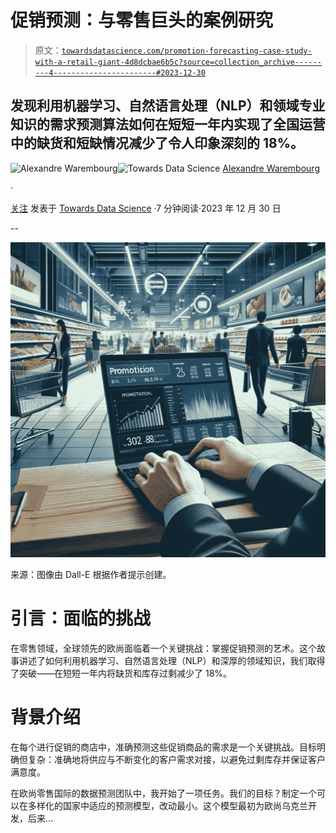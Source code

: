 # 促销预测：与零售巨头的案例研究

> 原文：[`towardsdatascience.com/promotion-forecasting-case-study-with-a-retail-giant-4d8dcbae6b5c?source=collection_archive---------4-----------------------#2023-12-30`](https://towardsdatascience.com/promotion-forecasting-case-study-with-a-retail-giant-4d8dcbae6b5c?source=collection_archive---------4-----------------------#2023-12-30)

## 发现利用机器学习、自然语言处理（NLP）和领域专业知识的需求预测算法如何在短短一年内实现了全国运营中的缺货和短缺情况减少了令人印象深刻的 18%。

[](https://medium.com/@AlexandreWarembourg?source=post_page-----4d8dcbae6b5c--------------------------------)![Alexandre Warembourg](https://medium.com/@AlexandreWarembourg?source=post_page-----4d8dcbae6b5c--------------------------------)[](https://towardsdatascience.com/?source=post_page-----4d8dcbae6b5c--------------------------------)![Towards Data Science](https://towardsdatascience.com/?source=post_page-----4d8dcbae6b5c--------------------------------) [Alexandre Warembourg](https://medium.com/@AlexandreWarembourg?source=post_page-----4d8dcbae6b5c--------------------------------)

·

[关注](https://medium.com/m/signin?actionUrl=https%3A%2F%2Fmedium.com%2F_%2Fsubscribe%2Fuser%2Fa5f80e627a47&operation=register&redirect=https%3A%2F%2Ftowardsdatascience.com%2Fpromotion-forecasting-case-study-with-a-retail-giant-4d8dcbae6b5c&user=Alexandre+Warembourg&userId=a5f80e627a47&source=post_page-a5f80e627a47----4d8dcbae6b5c---------------------post_header-----------) 发表于 [Towards Data Science](https://towardsdatascience.com/?source=post_page-----4d8dcbae6b5c--------------------------------) ·7 分钟阅读·2023 年 12 月 30 日[](https://medium.com/m/signin?actionUrl=https%3A%2F%2Fmedium.com%2F_%2Fvote%2Ftowards-data-science%2F4d8dcbae6b5c&operation=register&redirect=https%3A%2F%2Ftowardsdatascience.com%2Fpromotion-forecasting-case-study-with-a-retail-giant-4d8dcbae6b5c&user=Alexandre+Warembourg&userId=a5f80e627a47&source=-----4d8dcbae6b5c---------------------clap_footer-----------)

--

[](https://medium.com/m/signin?actionUrl=https%3A%2F%2Fmedium.com%2F_%2Fbookmark%2Fp%2F4d8dcbae6b5c&operation=register&redirect=https%3A%2F%2Ftowardsdatascience.com%2Fpromotion-forecasting-case-study-with-a-retail-giant-4d8dcbae6b5c&source=-----4d8dcbae6b5c---------------------bookmark_footer-----------)![](img/af1f61cdde4f34a147d5a5a767580379.png)

来源：图像由 Dall-E 根据作者提示创建。

# 引言：面临的挑战

在零售领域，全球领先的欧尚面临着一个关键挑战：掌握促销预测的艺术。这个故事讲述了如何利用机器学习、自然语言处理（NLP）和深厚的领域知识，我们取得了突破——在短短一年内将缺货和库存过剩减少了 18%。

# 背景介绍

在每个进行促销的商店中，准确预测这些促销商品的需求是一个关键挑战。目标明确但复杂：准确地将供应与不断变化的客户需求对接，以避免过剩库存并保证客户满意度。

在欧尚零售国际的数据预测团队中，我开始了一项任务。我们的目标？制定一个可以在多样化的国家中适应的预测模型，改动最小。这个模型最初为欧尚乌克兰开发，后来…

